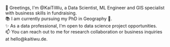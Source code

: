 <p>👋 Greetings, I'm @KaiTiWu, a Data Scientist, ML Engineer and GIS specialist with business skills in fundraising. <br>
📚 I am currently pursuing my PhD in Geography 🧬.<br>
✨ As a data professional, I'm open to data science project opportunities.<br>
📫 You can reach out to me for research collaboration or business inquiries at hello@kaitiwu.de.</p>
